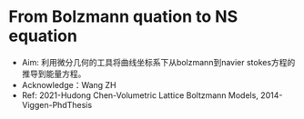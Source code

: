 # From Bolzmann quation to NS equation
- Aim: 利用微分几何的工具将曲线坐标系下从bolzmann到navier stokes方程的推导到能量方程。
- Acknowledge：Wang ZH
- Ref: 2021-Hudong Chen-Volumetric Lattice Boltzmann Models, 2014-Viggen-PhdThesis
